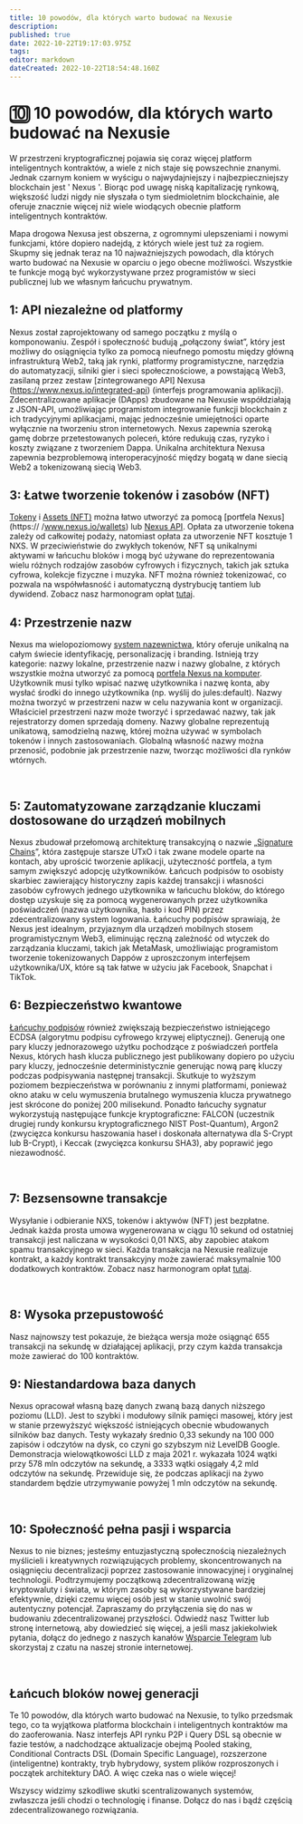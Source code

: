 ```yaml
---
title: 10 powodów, dla których warto budować na Nexusie
description: 
published: true
date: 2022-10-22T19:17:03.975Z
tags: 
editor: markdown
dateCreated: 2022-10-22T18:54:48.160Z
---
```


# 🔟 10 powodów, dla których warto budować na Nexusie
W przestrzeni kryptograficznej pojawia się coraz więcej platform inteligentnych kontraktów, a wiele z nich staje się powszechnie znanymi. Jednak czarnym koniem w wyścigu o najwydajniejszy i najbezpieczniejszy blockchain jest ' Nexus '. Biorąc pod uwagę niską kapitalizację rynkową, większość ludzi nigdy nie słyszała o tym siedmioletnim blockchainie, ale oferuje znacznie więcej niż wiele wiodących obecnie platform inteligentnych kontraktów.

Mapa drogowa Nexusa jest obszerna, z ogromnymi ulepszeniami i nowymi funkcjami, które dopiero nadejdą, z których wiele jest tuż za rogiem. Skupmy się jednak teraz na 10 najważniejszych powodach, dla których warto budować na Nexusie w oparciu o jego obecne możliwości. Wszystkie te funkcje mogą być wykorzystywane przez programistów w sieci publicznej lub we własnym łańcuchu prywatnym.

## **1: API niezależne od platformy**
Nexus został zaprojektowany od samego początku z myślą o komponowaniu. Zespół i społeczność budują „połączony świat”, który jest możliwy do osiągnięcia tylko za pomocą nieufnego pomostu między główną infrastrukturą Web2, taką jak rynki, platformy programistyczne, narzędzia do automatyzacji, silniki gier i sieci społecznościowe, a powstającą Web3, zasilaną przez zestaw [zintegrowanego API] Nexusa (https://www.nexus.io/integrated-api) (interfejs programowania aplikacji). Zdecentralizowane aplikacje (DApps) zbudowane na Nexusie współdziałają z JSON-API, umożliwiając programistom integrowanie funkcji blockchain z ich tradycyjnymi aplikacjami, mając jednocześnie umiejętności oparte wyłącznie na tworzeniu stron internetowych. Nexus zapewnia szeroką gamę dobrze przetestowanych poleceń, które redukują czas, ryzyko i koszty związane z tworzeniem Dappa. Unikalna architektura Nexusa zapewnia bezproblemową interoperacyjność między bogatą w dane siecią Web2 a tokenizowaną siecią Web3.
&nbsp;

## **3: Łatwe tworzenie tokenów i zasobów (NFT)**

[Tokeny](https://www.nexus.io/tokenize) i [Assets (NFT)](https://www.nexus.io/assets) można łatwo utworzyć za pomocą [portfela Nexus](https:// /www.nexus.io/wallets) lub [Nexus API](https://nexus.io/integrated-api). Opłata za utworzenie tokena zależy od całkowitej podaży, natomiast opłata za utworzenie NFT kosztuje 1 NXS. W przeciwieństwie do zwykłych tokenów, NFT są unikalnymi aktywami w łańcuchu bloków i mogą być używane do reprezentowania wielu różnych rodzajów zasobów cyfrowych i fizycznych, takich jak sztuka cyfrowa, kolekcje fizyczne i muzyka. NFT można również tokenizować, co pozwala na współwłasność i automatyczną dystrybucję tantiem lub dywidend. Zobacz nasz harmonogram opłat [tutaj](https://nexus.io/ResourceHub/fees).
&nbsp;


## **4: Przestrzenie nazw**
Nexus ma wielopoziomowy [system nazewnictwa](https://www.nexus.io/namespaces), który oferuje unikalną na całym świecie identyfikację, personalizację i branding. Istnieją trzy kategorie: nazwy lokalne, przestrzenie nazw i nazwy globalne, z których wszystkie można utworzyć za pomocą [portfela Nexus na komputer](https://nexus.io/wallets). Użytkownik musi tylko wpisać nazwę użytkownika i nazwę konta, aby wysłać środki do innego użytkownika (np. wyślij do jules:default). Nazwy można tworzyć w przestrzeni nazw w celu nazywania kont w organizacji. Właściciel przestrzeni nazw może tworzyć i sprzedawać nazwy, tak jak rejestratorzy domen sprzedają domeny. Nazwy globalne reprezentują unikatową, samodzielną nazwę, której można używać w symbolach tokenów i innych zastosowaniach. Globalną własność nazwy można przenosić, podobnie jak przestrzenie nazw, tworząc możliwości dla rynków wtórnych.

&nbsp;

## **5: Zautomatyzowane zarządzanie kluczami dostosowane do urządzeń mobilnych**

Nexus zbudował przełomową architekturę transakcyjną o nazwie „[Signature Chains](https://www.nexus.io/ResourceHub/signature-chains)”, która zastępuje starsze UTxO i tak zwane modele oparte na kontach, aby uprościć tworzenie aplikacji, użyteczność portfela, a tym samym zwiększyć adopcję użytkowników. Łańcuch podpisów to osobisty skarbiec zawierający historyczny zapis każdej transakcji i własności zasobów cyfrowych jednego użytkownika w łańcuchu bloków, do którego dostęp uzyskuje się za pomocą wygenerowanych przez użytkownika poświadczeń (nazwa użytkownika, hasło i kod PIN) przez zdecentralizowany system logowania. Łańcuchy podpisów sprawiają, że Nexus jest idealnym, przyjaznym dla urządzeń mobilnych stosem programistycznym Web3, eliminując ręczną zależność od wtyczek do zarządzania kluczami, takich jak MetaMask, umożliwiając programistom tworzenie tokenizowanych Dappów z uproszczonym interfejsem użytkownika/UX, które są tak łatwe w użyciu jak Facebook, Snapchat i TikTok.
&nbsp;

## **6: Bezpieczeństwo kwantowe**&#x20;

[Łańcuchy podpisów](https://nexus.io/ResourceHub/signature-chains) również zwiększają bezpieczeństwo istniejącego ECDSA (algorytmu podpisu cyfrowego krzywej eliptycznej). Generują one pary kluczy jednorazowego użytku pochodzące z poświadczeń portfela Nexus, których hash klucza publicznego jest publikowany dopiero po użyciu pary kluczy, jednocześnie deterministycznie generując nową parę kluczy podczas podpisywania następnej transakcji. Skutkuje to wyższym poziomem bezpieczeństwa w porównaniu z innymi platformami, ponieważ okno ataku w celu wymuszenia brutalnego wymuszenia klucza prywatnego jest skrócone do poniżej 200 milisekund. Ponadto łańcuchy sygnatur wykorzystują następujące funkcje kryptograficzne: FALCON (uczestnik drugiej rundy konkursu kryptograficznego NIST Post-Quantum), Argon2 (zwycięzca konkursu haszowania haseł i doskonała alternatywa dla S-Crypt lub B-Crypt), i Keccak (zwycięzca konkursu SHA3), aby poprawić jego niezawodność.

&nbsp;

## **7: Bezsensowne transakcje**

Wysyłanie i odbieranie NXS, tokenów i aktywów (NFT) jest bezpłatne. Jednak każda prosta umowa wygenerowana w ciągu 10 sekund od ostatniej transakcji jest naliczana w wysokości 0,01 NXS, aby zapobiec atakom spamu transakcyjnego w sieci. Każda transakcja na Nexusie realizuje kontrakt, a każdy kontrakt transakcyjny może zawierać maksymalnie 100 dodatkowych kontraktów. Zobacz nasz harmonogram opłat [tutaj](https://nexus.io/ResourceHub/fees).

&nbsp;

## **8: Wysoka przepustowość**

Nasz najnowszy test pokazuje, że bieżąca wersja może osiągnąć 655 transakcji na sekundę w działającej aplikacji, przy czym każda transakcja może zawierać do 100 kontraktów.
&nbsp;

## **9: Niestandardowa baza danych**

Nexus opracował własną bazę danych zwaną bazą danych niższego poziomu (LLD). Jest to szybki i modułowy silnik pamięci masowej, który jest w stanie przewyższyć większość istniejących obecnie wbudowanych silników baz danych. Testy wykazały średnio 0,33 sekundy na 100 000 zapisów i odczytów na dysk, co czyni go szybszym niż LevelDB Google. Demonstracja wielowątkowości LLD z maja 2021 r. wykazała 1024 wątki przy 578 mln odczytów na sekundę, a 3333 wątki osiągały 4,2 mld odczytów na sekundę. Przewiduje się, że podczas aplikacji na żywo standardem będzie utrzymywanie powyżej 1 mln odczytów na sekundę.

&nbsp;

## **10: Społeczność pełna pasji i wsparcia**

Nexus to nie biznes; jesteśmy entuzjastyczną społecznością niezależnych myślicieli i kreatywnych rozwiązujących problemy, skoncentrowanych na osiągnięciu decentralizacji poprzez zastosowanie innowacyjnej i oryginalnej technologii. Podtrzymujemy początkową zdecentralizowaną wizję kryptowaluty i świata, w którym zasoby są wykorzystywane bardziej efektywnie, dzięki czemu więcej osób jest w stanie uwolnić swój autentyczny potencjał. Zapraszamy do przyłączenia się do nas w budowaniu zdecentralizowanej przyszłości. Odwiedź nasz Twitter lub stronę internetową, aby dowiedzieć się więcej, a jeśli masz jakiekolwiek pytania, dołącz do jednego z naszych kanałów [Wsparcie Telegram](https://t.me/NexusSupport) lub skorzystaj z czatu na naszej stronie internetowej.

&nbsp;

## **Łańcuch bloków nowej generacji**

Te 10 powodów, dla których warto budować na Nexusie, to tylko przedsmak tego, co ta wyjątkowa platforma blockchain i inteligentnych kontraktów ma do zaoferowania. Nasz interfejs API rynku P2P i Query DSL są obecnie w fazie testów, a nadchodzące aktualizacje obejmą Pooled staking, Conditional Contracts DSL (Domain Specific Language), rozszerzone (inteligentne) kontrakty, tryb hybrydowy, system plików rozproszonych i początek architektury DAO. A więc czeka nas o wiele więcej!

Wszyscy widzimy szkodliwe skutki scentralizowanych systemów, zwłaszcza jeśli chodzi o technologię i finanse. Dołącz do nas i bądź częścią zdecentralizowanego rozwiązania.